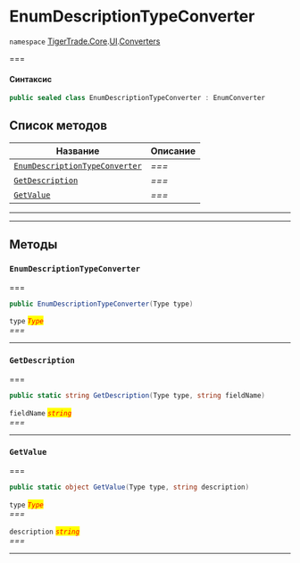 # EnumDescriptionTypeConverter

`namespace` [TigerTrade.Core](../../).[UI](../).[Converters](./)

\===

#### Синтаксис

```csharp
public sealed class EnumDescriptionTypeConverter : EnumConverter
```

## Список методов

| Название                                                                                                 | Описание |
| -------------------------------------------------------------------------------------------------------- | -------- |
| [`EnumDescriptionTypeConverter`](enumdescriptiontypeconverter.cs.md#method-enumdescriptiontypeconverter) | _===_    |
| [`GetDescription`](enumdescriptiontypeconverter.cs.md#method-getdescription)                             | _===_    |
| [`GetValue`](enumdescriptiontypeconverter.cs.md#method-getvalue)                                         | _===_    |

***

***

## Методы

### `EnumDescriptionTypeConverter` <a href="#method-enumdescriptiontypeconverter" id="method-enumdescriptiontypeconverter"></a>

\===

```csharp
public EnumDescriptionTypeConverter(Type type)
```

`type` _<mark style="color:red;">`Type`</mark>_\
_===_

***

### `GetDescription` <a href="#method-getdescription" id="method-getdescription"></a>

\===

```csharp
public static string GetDescription(Type type, string fieldName)
```

`fieldName` _<mark style="color:red;">`string`</mark>_\
_===_

***

### `GetValue` <a href="#method-getvalue" id="method-getvalue"></a>

\===

```csharp
public static object GetValue(Type type, string description)
```

`type` _<mark style="color:red;">`Type`</mark>_\
_===_

`description` _<mark style="color:red;">`string`</mark>_\
_===_

***
